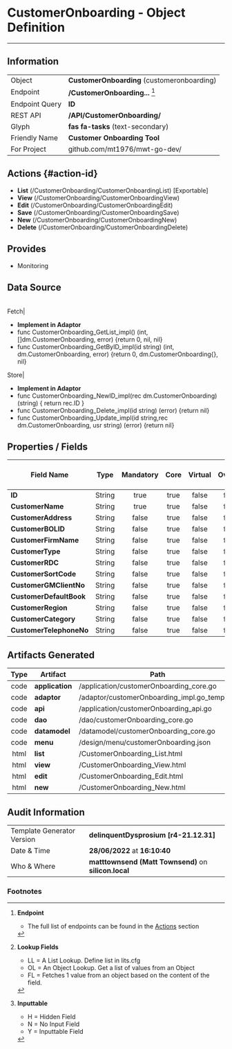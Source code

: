 # **CustomerOnboarding** - Object Definition
---
##  Information
|   |   |
|---|---|
|Object         |**CustomerOnboarding** (customeronboarding) |
|Endpoint 	    |**/CustomerOnboarding...** [^1]|
|Endpoint Query |**ID**|
|REST API|**/API/CustomerOnboarding/**|
Glyph|**fas fa-tasks** (text-secondary)
Friendly Name|**Customer Onboarding Tool**|
|For Project    |github.com/mt1976/mwt-go-dev/|

##  Actions {#action-id}
* **List** (/CustomerOnboarding/CustomerOnboardingList) [Exportable]
* **View** (/CustomerOnboarding/CustomerOnboardingView)
* **Edit** (/CustomerOnboarding/CustomerOnboardingEdit)
* **Save** (/CustomerOnboarding/CustomerOnboardingSave)
* **New** (/CustomerOnboarding/CustomerOnboardingNew)
* **Delete** (/CustomerOnboarding/CustomerOnboardingDelete)







##  Provides



* Monitoring 



##  Data Source 
|   |   |
|---|---|

Fetch|<ul><li>**Implement in Adaptor**</li><li> func CustomerOnboarding_GetList_impl() (int, []dm.CustomerOnboarding, error) {return 0, nil, nil}</li><li>func CustomerOnboarding_GetByID_impl(id string) (int, dm.CustomerOnboarding, error) {return 0, dm.CustomerOnboarding{}, nil}</li></ul>
Store|<ul><li>**Implement in Adaptor**</li><li>func CustomerOnboarding_NewID_impl(rec dm.CustomerOnboarding) (string) { return rec.ID } </li><li>func CustomerOnboarding_Delete_impl(id string) (error) {return nil}</li><li>func CustomerOnboarding_Update_impl(id string,rec dm.CustomerOnboarding, usr string) (error) {return nil}</li></ul>

##  Properties / Fields
| Field Name| Type | Mandatory | Core | Virtual | Overide | Lookup [^2]| Lookup Object      | Lookup Field Source         | Lookup Return Value                | Inputable [^3]|DB Column|Default Value| No Change | Callout | Internal | Display | Mask |
| -- | --  | :--: | :--: | :--: |:--: |:--: |:--: |-- |-- |:--: |-- | --| :--: | :--: | :--: | -- | -- |
|**ID**|String|true|true|false|false|||||Y|ID||false|false|false|text||
|**CustomerName**|String|true|true|false|false|||||Y|CustomerName||false|false|false|text||
|**CustomerAddress**|String|false|true|false|false|||||Y|CustomerAddress||false|false|false|text||
|**CustomerBOLID**|String|false|true|false|false|||||Y|CustomerBOLID||false|false|false|text||
|**CustomerFirmName**|String|false|true|false|false|||||Y|CustomerFirmName||false|false|false|text||
|**CustomerType**|String|false|true|false|false|||||Y|CustomerType||false|false|false|text||
|**CustomerRDC**|String|false|true|false|false|||||Y|CustomerRDC||false|false|false|text||
|**CustomerSortCode**|String|false|true|false|false|||||Y|CustomerSortCode||false|false|false|text||
|**CustomerGMClientNo**|String|false|true|false|false|||||Y|CustomerGMClientNo||false|false|false|text||
|**CustomerDefaultBook**|String|false|true|false|false|||||Y|CustomerDefaultBook||false|false|false|text||
|**CustomerRegion**|String|false|true|false|false|||||Y|CustomerRegion||false|false|false|text||
|**CustomerCategory**|String|false|true|false|false|||||Y|CustomerCategory||false|false|false|text||
|**CustomerTelephoneNo**|String|false|true|false|false|||||Y|CustomerTelephoneNo||false|false|false|text||


##  Artifacts Generated
| Type | Artifact | Path|
| :--: | -- | -- |
| code | **application** | /application/customerOnboarding_core.go |
| code | **adaptor** | /adaptor/customerOnboarding_impl.go_template |
| code | **api** | /application/customerOnboarding_api.go |
| code | **dao** | /dao/customerOnboarding_core.go |
| code | **datamodel** | /datamodel/customerOnboarding_core.go |
| code | **menu** | /design/menu/customerOnboarding.json |
| html | **list** | /CustomerOnboarding_List.html |
| html | **view** | /CustomerOnboarding_View.html |
| html | **edit** | /CustomerOnboarding_Edit.html |
| html | **new** | /CustomerOnboarding_New.html |


## Audit Information
|   |   |
|---|---|
Template Generator Version   | **delinquentDysprosium [r4-21.12.31]**
Date & Time		     | **28/06/2022** at **16:10:40**
Who & Where		     | **matttownsend (Matt Townsend)** on **silicon.local**

### Footnotes
[^1]: **Endpoint**
    * The full list of endpoints can be found in the [Actions](#action-id) section
[^2]: **Lookup Fields**
    * LL = A List Lookup. Define list in lits.cfg
    * OL = An Object Lookup. Get a list of values from an Object
    * FL = Fetches 1 value from an object based on the content of the field. 
[^3]: **Inputtable**   
    * H = Hidden Field
    * N = No Input Field
    * Y = Inputtable Field